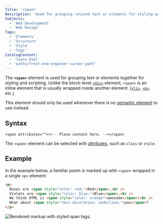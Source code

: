 ```yaml
---
Title: '<span>'
Description: 'Used for grouping related text or elements for styling and scripting.'
Subjects:
  - 'Web Development'
  - 'Web Design'
Tags:
  - 'Elements'
  - 'Structure'
  - 'Style'
  - 'Tags'
CatalogContent:
  - 'learn-html'
  - 'paths/front-end-engineer-career-path'
---
```


The **`<span>`** element is used for grouping text or elements together for styling and scripting. Unlike the block-level [`<div>`](https://www.codecademy.com/resources/docs/html/elements/div) element, `<span>` is an inline element that is usually wrapped inside another element. ([`<li>`](https://www.codecademy.com/resources/docs/html/elements/li), [`<p>`](https://www.codecademy.com/resources/docs/html/elements/p), etc.)

This element should only be used whenever there is no [semantic element](https://www.codecademy.com/resources/docs/html/semantic-html) to use instead.

## Syntax

```pseudo
<span attributes=""><!-- Place content here. --></span>
```

The `<span>` element can be selected with [attributes](https://www.codecademy.com/resources/docs/html/attributes), such as `class` or `style`.

## Example

In the example below, a familiar poem is marked up with `<span>` wrapped in a single `<p>` element:

```html
<p>
  Roses are <span style="color: red;">Red</span>,<br />
  Violets are <span style="color: blue;">Blue</span>,<br />
  We think HTML is <span style="color: orange">awesome</span>!<br />
  What about <span style="text-decoration: underline;">you</span>?
</p>
```

![Rendered markup with styled span tags.](https://raw.githubusercontent.com/Codecademy/docs/main/media/span-tag-image.png)
